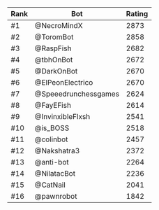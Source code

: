 Rank|Bot|Rating
---|---|---
#1|@NecroMindX|2873
#2|@ToromBot|2858
#3|@RaspFish|2682
#4|@tbhOnBot|2672
#5|@DarkOnBot|2670
#6|@ElPeonElectrico|2670
#7|@Speeedrunchessgames|2624
#8|@FayEFish|2614
#9|@InvinxibleFlxsh|2541
#10|@is_BOSS|2518
#11|@colinbot|2457
#12|@Nakshatra3|2372
#13|@anti-bot|2264
#14|@NilatacBot|2236
#15|@CatNail|2041
#16|@pawnrobot|1842
